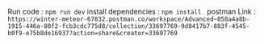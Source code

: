 Run code  : `npm run dev`
install dependencies : `npm install ` 
postman Link : `https://winter-meteor-67832.postman.co/workspace/Advanced~858a4a8b-1915-446a-80f2-fcb3cdc775d8/collection/33697769-9d8417b7-883f-4545-b0f9-e75b8de16937?action=share&creator=33697769`
